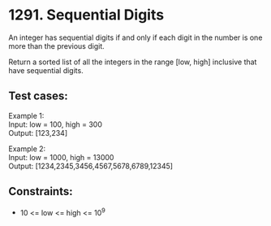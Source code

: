 # 1291. Sequential Digits

An integer has sequential digits if and only if each digit in the number is one more than the previous digit.

Return a sorted list of all the integers in the range [low, high] inclusive that have sequential digits.

## Test cases:

Example 1: \
Input: low = 100, high = 300 \
Output: [123,234]

Example 2: \
Input: low = 1000, high = 13000 \
Output: [1234,2345,3456,4567,5678,6789,12345]

## Constraints:

- 10 <= low <= high <= 10<sup>9</sup>
